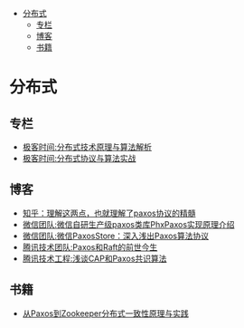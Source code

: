 <!-- TOC -->

- [分布式](#分布式)
  - [专栏](#专栏)
  - [博客](#博客)
  - [书籍](#书籍)

<!-- /TOC -->
# 分布式
## 专栏
- [极客时间:分布式技术原理与算法解析](docs/极客时间-分布式技术原理与算法解析)
- [极客时间:分布式协议与算法实战](docs/极客时间-分布式协议与算法实战)
## 博客
- [知乎：理解这两点，也就理解了paxos协议的精髓](https://zhuanlan.zhihu.com/p/29706905)
- [微信团队:微信自研生产级paxos类库PhxPaxos实现原理介绍](https://mp.weixin.qq.com/s/6VWUA5EDV2UIq4NqmQYWUA)
- [微信团队:微信PaxosStore：深入浅出Paxos算法协议](https://mp.weixin.qq.com/s/aJoXSQo9-zmukN2RsiZ3_g)
- [腾讯技术团队:Paxos和Raft的前世今生](https://wemp.app/posts/d4f9a729-3f3c-40cf-8e3b-14d0fad25e7f)
- [腾讯技术工程:浅谈CAP和Paxos共识算法](https://cloud.tencent.com/developer/article/1583427)
## 书籍
- [从Paxos到Zookeeper分布式一致性原理与实践](docs/从Paxos到Zookeeper分布式一致性原理与实践.pdf)